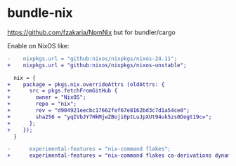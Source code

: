 # bundle-nix

https://github.com/fzakaria/NpmNix but for bundler/cargo

Enable on NixOS like:

```patch
-    nixpkgs.url = "github:nixos/nixpkgs/nixos-24.11";
+    nixpkgs.url = "github:nixos/nixpkgs/nixos-unstable";

  nix = {
+    package = pkgs.nix.overrideAttrs (oldAttrs: {
+      src = pkgs.fetchFromGitHub {
+        owner = "NixOS";
+        repo = "nix";
+        rev = "d904921eecbc17662fef67e8162bd3c7d1a54ce0";
+        sha256 = "yqIVbJY7HkMjwZBoji0ptLuJpXUt94uk5zs0Dogt19c=";
+      };
+    });
  }

-      experimental-features = "nix-command flakes";
+      experimental-features = "nix-command flakes ca-derivations dynamic-derivations recursive-nix";
```
